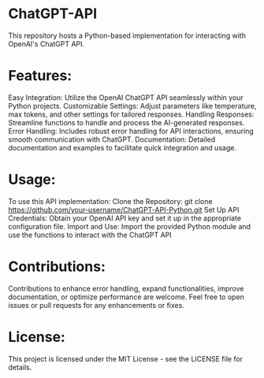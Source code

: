 # ChatGPT-API
This repository hosts a Python-based implementation for interacting with OpenAI's ChatGPT API.

# Features:
Easy Integration: Utilize the OpenAI ChatGPT API seamlessly within your Python projects.
Customizable Settings: Adjust parameters like temperature, max tokens, and other settings for tailored responses.
Handling Responses: Streamline functions to handle and process the AI-generated responses.
Error Handling: Includes robust error handling for API interactions, ensuring smooth communication with ChatGPT.
Documentation: Detailed documentation and examples to facilitate quick integration and usage.

# Usage:
To use this API implementation:
Clone the Repository: git clone https://github.com/your-username/ChatGPT-API-Python.git
Set Up API Credentials: Obtain your OpenAI API key and set it up in the appropriate configuration file.
Import and Use: Import the provided Python module and use the functions to interact with the ChatGPT API

# Contributions:
Contributions to enhance error handling, expand functionalities, improve documentation, or optimize performance are welcome. Feel free to open issues or pull requests for any enhancements or fixes.

# License:
This project is licensed under the MIT License - see the LICENSE file for details.
